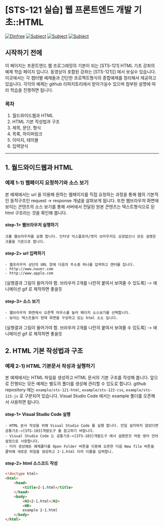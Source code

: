 
# [STS-121 실습] 웹 프론트엔드 개발 기초::HTML

[![Dinfree][din-badge]][din-url]
[![Subject][html-badge]][din-url]
[![Subject][css-badge]][din-url]
[![Subject][js-badge]][din-url]

## 시작하기 전에
이 페이지는 프론트엔드 웹 프로그래밍의 기본이 되는 [STS-121] HTML 기초 강좌의 예제 학습 페이지 입니다. 동영상이 포함된 강좌는 [STS-121][] 에서 보실수 있습니다. 이곳에서는 각 챕터별 예제들과 간단한 프로젝트형식의 종합예제를 정리해서 제공하고 있습니다. 각각의 예제는 github 리파지토리에서 받아가실수 있으며 첨부된 설명에 따라 학습을 진행하면 됩니다.

### 목차
1. 월드와이드웹과 HTML
2. HTML 기본 작성법과 구조
3. 제목, 문단, 형식
4. 목록, 하이퍼링크
5. 이미지, 테이블
6. 입력양식

---

## 1. 월드와이드웹과 HTML
### 예제 1-1) 웹페이지 요청하기와 소스 보기
본 예제에서는 url 을 이용해 원하는 웹페이지를 직접 요청하는 과정을 통해 웹의 기본적인 동작구조인 request -> response 개념을 살펴보게 됩니다. 또한 웹브라우저 화면에 보이는 콘텐츠의 소스 보기를 통해 서버에서 전달된 원본 콘텐츠는 텍스트형식으로 된 html 구조라는 것을 확인해 봅니다.

#### step-1> 웹브라우저 실행하기
```
크롬 웹브라우저를 실행 합니다. 인터넷 익스플로러/엣지 브라우저도 상관없으나 모든 설명은 크롬을 기준으로 합니다.
```
#### step-2> url 입력하기
```
- 웹프라우저 상단의 URL 창에 다음의 주소중 하나를 입력하고 엔터를 칩니다.
- http://www.naver.com
- http://www.apple.com
```

[실행결과 그림이 들어가야 함. 브라우저 2개를 나란히 붙여서 보여줄 수 있도록] -> 애니메이션 gif 로 제작하면 좋을듯

#### step-3> 소스 보기
```
- 웹브라우저 화면에서 오른쪽 마우스를 눌러 페이지 소스보기를 선택합니다.
- 보이는 텍스트들이 현재 화면을 구성하고 있는 html 소소 입니다.
```

[실행결과 그림이 들어가야 함. 브라우저 2개를 나란히 붙여서 보여줄 수 있도록] -> 애니메이션 gif 로 제작하면 좋을듯


## 2. HTML 기본 작성법과 구조
### 예제 2-1) HTML 기본문서 작성과 실행하기
본 예제에서는 HTML 파일을 생성하고 HTML 문서의 기본 구조를 작성해 봅니다. 앞으로 진행되는 모든 예제는 별도의 폴더를 생성해 관리할 수 있도로 합니다. github repository 에는 `example/sts-121-html`, `example/sts-122-css`, `example/sts-123-js` 로 구분되어 있습니다. Visual Studio Code 에서는 example 폴더를 오픈해서 사용하면 됩니다.

#### step-1> Visual Studio Code 실행
```
- HTML 문서 작성을 위해 Visual Studio Code 를 실행 합니다. 만일 설치하지 않았다면 공통기초->[STS-103]개발도구 를 참고하기 바랍니다.
- Visual Studio Code 는 공통기초->[STS-103]개발도구 에서 설명한것 처럼 영어 언어 설정으로 사용합니다.
- 미리 생성해둔 예제폴더를 Open Folder 버튼을 이용해 오픈한 다음 New file 버튼을 클릭해 새로운 파일을 생성하고 2-1.html 이라 이름을 입력합니.
```

#### step-2> html 소스코드 작성
```html
<!doctype html>
<html>
    <head>
        <title>2-1.html</title>
    </head>
    <body>
        <H2>2-1.html</H2>
        <HR>
        example 2-1.html
    </body>
</html>
```


[din-badge]:https://img.shields.io/badge/dinfree-edu-orange.svg
[din-url]:https://github.com/dinfree
[css-badge]:https://img.shields.io/badge/frontend-css-ff69b4.svg
[html-badge]:https://img.shields.io/badge/frontend-html-brightgreen.svg
[js-badge]:https://img.shields.io/badge/frontend-javascript-red.svg
